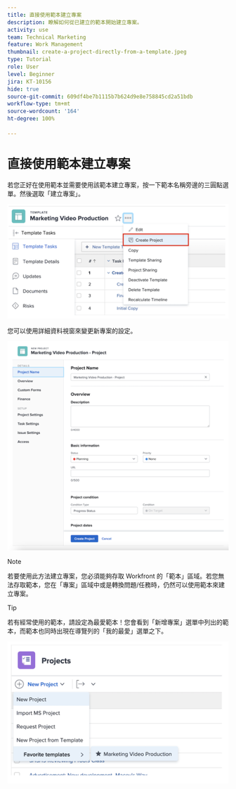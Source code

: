 ```yaml
---
title: 直接使用範本建立專案
description: 瞭解如何從已建立的範本開始建立專案。
activity: use
team: Technical Marketing
feature: Work Management
thumbnail: create-a-project-directly-from-a-template.jpeg
type: Tutorial
role: User
level: Beginner
jira: KT-10156
hide: true
source-git-commit: 609df4be7b1115b7b624d9e8e758845cd2a51bdb
workflow-type: tm+mt
source-wordcount: '164'
ht-degree: 100%

---
```


# 直接使用範本建立專案

若您正好在使用範本並需要使用該範本建立專案，按一下範本名稱旁邊的三圓點選單。然後選取「建立專案」。

![選單中的建立專案選項](assets/direct-template-01.png)

您可以使用詳細資料視窗來變更新專案的設定。

![專案建立頁面](assets/direct-template-02.png)

>[!NOTE]
>
>若要使用此方法建立專案，您必須能夠存取 Workfront 的「範本」區域。若您無法存取範本，您在「專案」區域中或是轉換問題/任務時，仍然可以使用範本來建立專案。

>[!TIP]
>
>若有經常使用的範本，請設定為最愛範本！您會看到「新增專案」選單中列出的範本，而範本也同時出現在導覽列的「我的最愛」選單之下。


![新增專案最愛範本](assets/direct-template-03.png)
